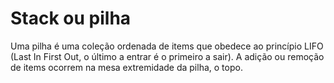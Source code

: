 # Stack ou pilha

  Uma pilha é uma coleção ordenada de items que obedece ao princípio LIFO (Last In First Out, o último a entrar é o primeiro a sair).
  A adição ou remoção de items ocorrem na mesa extremidade da pilha, o topo.